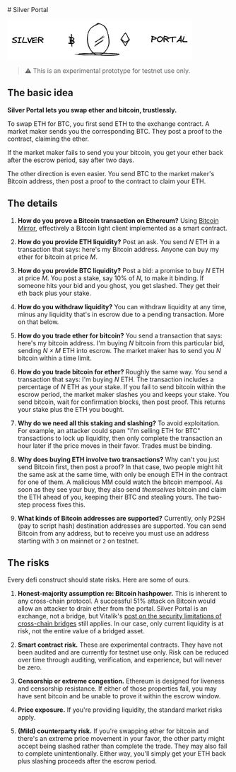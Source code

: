 <div class='intro-readme-only'>
# Silver Portal

![](./packages/portal-web/www/sketch/header.excalidraw.png)

</div>

<!-- Rest of this document appears on silvermirror.xyz -->

> ⚠️ This is an experimental prototype for testnet use only.

## The basic idea

**Silver Portal lets you swap ether and bitcoin, trustlessly.**

To swap ETH for BTC, you first send ETH to the exchange contract. A market maker
sends you the corresponding BTC. They post a proof to the contract, claiming the
ether.

If the market maker fails to send you your bitcoin, you get your ether
back after the escrow period, say after two days.

The other direction is even easier. You send BTC to the market maker's Bitcoin
address, then post a proof to the contract to claim your ETH.

## The details

1. **How do you prove a Bitcoin transaction on Ethereum?** Using [Bitcoin
   Mirror](https://bitcoinmirror.org), effectively a Bitcoin light client
   implemented as a smart contract.

2. **How do you provide ETH liquidity?** Post an ask. You send _N_ ETH in a
   transaction that says: here's my Bitcoin address. Anyone can buy my ether for
   bitcoin at price _M_.

3. **How do you provide BTC liquidity?** Post a bid: a promise to buy _N_ ETH
   at price _M_. You post a stake, say 10% of _N_, to make it binding. If
   someone hits your bid and you ghost, you get slashed. They get their eth back
   plus your stake.

4. **How do you withdraw liquidity?** You can withdraw liquidity at any time,
   minus any liquidity that's in escrow due to a pending transaction. More on
   that below.

5. **How do you trade ether for bitcoin?** You send a transaction that says:
   here's my bitcoin address. I'm buying _N_ bitcoin from this particular bid,
   sending _N × M_ ETH into escrow. The market maker has to send you _N_
   bitcoin within a time limit.

6. **How do you trade bitcoin for ether?** Roughly the same way. You send a
   transaction that says: I'm buying _N_ ETH. The transaction includes a
   percentage of _N_ ETH as your stake. If you fail to send bitcoin within the
   escrow period, the market maker slashes you and keeps your stake. You send
   bitcoin, wait for confirmation blocks, then post proof. This returns your
   stake plus the ETH you bought.

7. **Why do we need all this staking and slashing?** To avoid exploitation. For
   example, an attacker could spam "I'm selling ETH for BTC" transactions to
   lock up liquidity, then only complete the transaction an hour later if the
   price moves in their favor. Trades must be binding.

8. **Why does buying ETH involve two transactions?** Why can't you just send
   Bitcoin first, then post a proof? In that case, two people might hit the same
   ask at the same time, with only be enough ETH in the contract for one of
   them. A malicious MM could watch the bitcoin mempool. As soon as they see
   your buy, they also send _themselves_ bitcoin and claim the ETH ahead of you,
   keeping their BTC and stealing yours. The two-step process fixes this.

9. **What kinds of Bitcoin addresses are supported?** Currently, only P2SH (pay
   to script hash) destination addresses are supported. You can send Bitcoin
   from any address, but to receive you must use an address starting with `3` on
   mainnet or `2` on testnet.

## The risks

Every defi construct should state risks. Here are some of ours.

1. **Honest-majority assumption re: Bitcoin hashpower.** This is inherent to any
   cross-chain protocol. A successful 51% attack on Bitcoin would allow an
   attacker to drain ether from the portal. Silver Portal is an exchange, not a
   bridge, but Vitalik's [post on the security limitations of cross-chain
   bridges](https://old.reddit.com/r/ethereum/comments/rwojtk/ama_we_are_the_efs_research_team_pt_7_07_january/hrngyk8/)
   still applies. In our case, only current liquidity is at risk,
   not the entire value of a bridged asset.

2. **Smart contract risk.** These are experimental contracts. They have not been
   audited and are currently for testnet use only. Risk can be reduced over time
   through auditing, verification, and experience, but will never be zero.

3. **Censorship or extreme congestion.** Ethereum is designed for liveness
   and censorship resistance. If either of those properties fail, you may have
   sent bitcoin and be unable to prove it within the escrow window.

4. **Price exposure.** If you're providing liquidity, the standard market risks
   apply.

5. **(Mild) counterparty risk.** If you're swapping ether for bitcoin and
   there's an extreme price movement in your favor, the other party might accept
   being slashed rather than complete the trade. They may also fail to complete
   unintentionally. Either way, you'll simply get your ETH back plus slashing
   proceeds after the escrow period.
